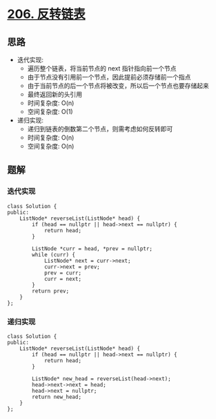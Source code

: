 # [206. 反转链表](https://leetcode.cn/problems/reverse-linked-list/description/)

## 思路
- 迭代实现:
    - 遍历整个链表，将当前节点的 next 指针指向前一个节点
    - 由于节点没有引用前一个节点，因此提前必须存储前一个指点
    - 由于当前节点的后一个节点将被改变，所以后一个节点也要存储起来
    - 最终返回新的头引用
    - 时间复杂度: O(n)
    - 空间复杂度: O(1)
- 递归实现:
    - 递归到链表的倒数第二个节点，则需考虑如何反转即可
    - 时间复杂度: O(n)
    - 空间复杂度: O(n)


## 题解

### 迭代实现
```
class Solution {
public:
    ListNode* reverseList(ListNode* head) {
        if (head == nullptr || head->next == nullptr) {
            return head;
        }

        ListNode *curr = head, *prev = nullptr;
        while (curr) {
            ListNode* next = curr->next;
            curr->next = prev;
            prev = curr;
            curr = next;
        }
        return prev;
    }
};
```

### 递归实现
```
class Solution {
public:
    ListNode* reverseList(ListNode* head) {
        if (head == nullptr || head->next == nullptr) {
            return head;
        }

        ListNode* new_head = reverseList(head->next);
        head->next->next = head;
        head->next = nullptr;
        return new_head;
    }
};
```
